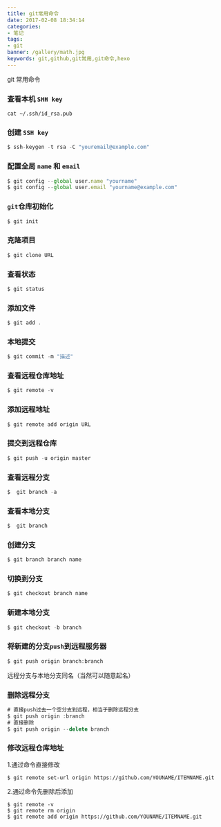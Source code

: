 ```yaml
---
title: git常用命令
date: 2017-02-08 18:34:14
categories:
- 笔记
tags: 
- git
banner: /gallery/math.jpg
keywords: git,github,git常用,git命令,hexo
---
```

git 常用命令
<!-- more -->
### 查看本机 `SHH key`
```
cat ~/.ssh/id_rsa.pub 
```
### 创建 `SSH key`
```js
$ ssh-keygen -t rsa -C "youremail@example.com"
```
### 配置全局 `name` 和 `email`
```js
$ git config --global user.name "yourname" 
$ git config --global user.email "yourname@example.com" 
```
### `git`仓库初始化
```js
$ git init
```
### 克隆项目
```js
$ git clone URL
```
### 查看状态
```js
$ git status
```
### 添加文件
```js
$ git add .
```
### 本地提交
```js
$ git commit -m "描述"
```
### 查看远程仓库地址
```js
$ git remote -v
```
### 添加远程地址
```js
$ git remote add origin URL
```
### 提交到远程仓库
```js
$ git push -u origin master
```
### 查看远程分支
```js
$  git branch -a 
```
### 查看本地分支
```js
$  git branch 
```
### 创建分支
```js
$ git branch branch name
```
### 切换到分支
```js
$ git checkout branch name
```
### 新建本地分支
```js
$ git checkout -b branch
```
### 将新建的分支`push`到远程服务器
```js
$ git push origin branch:branch
```
远程分支与本地分支同名（当然可以随意起名）
### 删除远程分支
```js
# 直接push过去一个空分支到远程，相当于删除远程分支
$ git push origin :branch
# 直接删除
$ git push origin --delete branch
```
### 修改远程仓库地址
1.通过命令直接修改
```
$ git remote set-url origin https://github.com/YOUNAME/ITEMNAME.git
```
2.通过命令先删除后添加
```git
$ git remote -v
$ git remote rm origin 
$ git remote add origin https://github.com/YOUNAME/ITEMNAME.git
```
